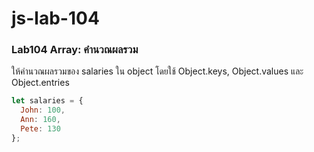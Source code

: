# js-lab-104
### Lab104 Array: คำนวณผลรวม
ให้คำนวณผลรวมของ salaries ใน object โดยใช้ Object.keys, Object.values และ Object.entries

```JavaScript
let salaries = {
  John: 100,
  Ann: 160,
  Pete: 130
};
```
